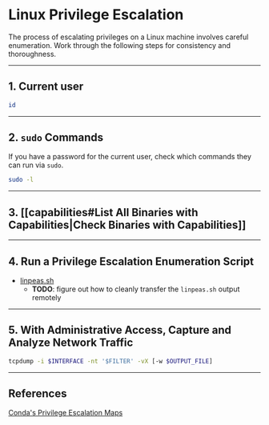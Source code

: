 # Linux Privilege Escalation

The process of escalating privileges on a Linux machine involves careful enumeration. Work through the following steps for consistency and thoroughness.

---

## 1. Current user

```bash
id
```

---

## 2. `sudo` Commands

If you have a password for the current user, check which commands they can run via `sudo`.

```bash
sudo -l
```

---

## 3. [[capabilities#List All Binaries with Capabilities|Check Binaries with Capabilities]]

---

## 4. Run a Privilege Escalation Enumeration Script

- [linpeas.sh](https://github.com/carlospolop/privilege-escalation-awesome-scripts-suite/tree/master/linPEAS)
	- **TODO**: figure out how to cleanly transfer the `linpeas.sh` output remotely

---

## 5. With Administrative Access, Capture and Analyze Network Traffic

```bash
tcpdump -i $INTERFACE -nt '$FILTER' -vX [-w $OUTPUT_FILE]
```

---

## References

[Conda's Privilege Escalation Maps](https://github.com/C0nd4/OSCP-Priv-Esc)
